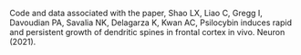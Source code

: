 Code and data associated with the paper, Shao LX, Liao C, Gregg I, Davoudian PA, Savalia NK, Delagarza K, Kwan AC, Psilocybin induces rapid and persistent growth of dendritic spines in frontal cortex in vivo. Neuron (2021).